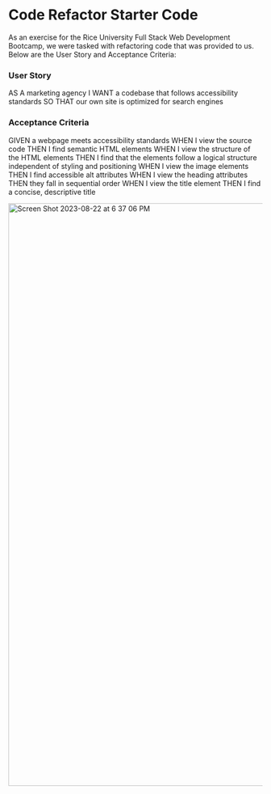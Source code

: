 # Code Refactor Starter Code
As an exercise for the Rice University Full Stack Web Development Bootcamp, we were tasked with refactoring code that was provided to us. Below are the User Story and Acceptance Criteria:

### User Story
AS A marketing agency
I WANT a codebase that follows accessibility standards
SO THAT our own site is optimized for search engines

### Acceptance Criteria
GIVEN a webpage meets accessibility standards
WHEN I view the source code
THEN I find semantic HTML elements
WHEN I view the structure of the HTML elements
THEN I find that the elements follow a logical structure independent of styling and positioning
WHEN I view the image elements
THEN I find accessible alt attributes
WHEN I view the heading attributes
THEN they fall in sequential order
WHEN I view the title element
THEN I find a concise, descriptive title


<img width="1153" alt="Screen Shot 2023-08-22 at 6 37 06 PM" src="https://github.com/ryanharrishtx/week-1-challenge/assets/139286619/76e9ed17-562c-409e-a120-21ace2c7ccf9">
